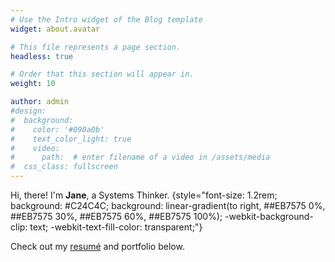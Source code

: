 ```yaml
---
# Use the Intro widget of the Blog template
widget: about.avatar

# This file represents a page section.
headless: true

# Order that this section will appear in.
weight: 10

author: admin
#design:
#  background:
#    color: '#090a0b'
#    text_color_light: true
#    video:
#      path:  # enter filename of a video in /assets/media
#  css_class: fullscreen
---
```


Hi, there! I'm **Jane**, a Systems Thinker.
{style="font-size: 1.2rem; background: #C24C4C; background: linear-gradient(to right, ##EB7575 0%, ##EB7575 30%, ##EB7575 60%, ##EB7575 100%); -webkit-background-clip: text; -webkit-text-fill-color: transparent;"}

Check out my [resumé](/about/) and portfolio below.